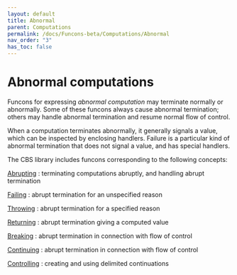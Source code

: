 ```yaml
---
layout: default
title: Abnormal
parent: Computations
permalink: /docs/Funcons-beta/Computations/Abnormal
nav_order: "3"
has_toc: false
---
```


Abnormal computations
=====================

Funcons for expressing *abnormal computation* may terminate normally or abnormally.
Some of these funcons always cause abnormal termination; others may handle abnormal termination and resume normal flow of control.

When a computation terminates abnormally, it generally signals a value, which can be inspected by enclosing handlers.
Failure is a particular kind of abnormal termination that does not signal a value, and has special handlers.

The CBS library includes funcons corresponding to the following concepts:

[Abrupting]
: terminating computations abruptly, and handling abrupt termination

[Failing]
: abrupt termination for an unspecified reason

[Throwing]
: abrupt termination for a specified reason

[Returning]
: abrupt termination giving a computed value

[Breaking]
: abrupt termination in connection with flow of control

[Continuing]
: abrupt termination in connection with flow of control

[Controlling]
: creating and using delimited continuations

[abrupting]:   /CBS-beta/Funcons-beta/Computations/Abnormal/Abrupting/
[failing]:     /CBS-beta/Funcons-beta/Computations/Abnormal/Failing/
[throwing]:    /CBS-beta/Funcons-beta/Computations/Abnormal/Throwing/
[returning]:   /CBS-beta/Funcons-beta/Computations/Abnormal/Returning/
[breaking]:    /CBS-beta/Funcons-beta/Computations/Abnormal/Breaking/
[continuing]:  /CBS-beta/Funcons-beta/Computations/Abnormal/Continuing/
[controlling]: /CBS-beta/Funcons-beta/Computations/Abnormal/Controlling/

[Unstable-Funcons-beta]: /CBS-beta/docs/Unstable-Funcons-beta
